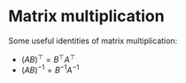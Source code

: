 # Matrix multiplication

Some useful identities of matrix multiplication:

- $(AB)^{\top} = B^{\top}A^{\top}$
- $(AB)^{-1} = B^{-1}A^{-1}$
